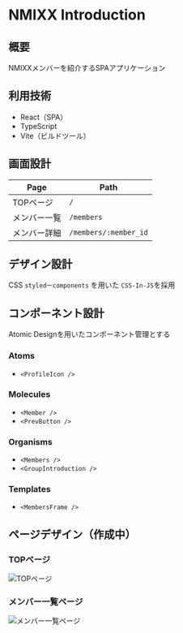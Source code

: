 # NMIXX Introduction

## 概要

NMIXXメンバーを紹介するSPAアプリケーション

## 利用技術

- React（SPA）
- TypeScript
- Vite（ビルドツール）

## 画面設計

| Page         | Path                  |
| ------------ | --------------------- |
| TOPページ    | `/`                   |
| メンバー一覧 | `/members`            |
| メンバー詳細 | `/members/:member_id` |

## デザイン設計

CSS
`styledーcomponents` を用いた `CSS-In-JS`を採用

## コンポーネント設計

Atomic Designを用いたコンポーネント管理とする

### Atoms

- `<ProfileIcon />`

### Molecules

- `<Member />`
- `<PrevButton />`

### Organisms

- `<Members />`
- `<GroupIntroduction />`

### Templates

- `<MembersFrame />`

## ページデザイン（作成中）

### TOPページ

![TOPページ](https://github.com/PenPeen/react_spa_nmixx_Introduction/blob/image/public/top_page.png?raw=true)

### メンバー一覧ページ

![メンバー一覧ページ](https://github.com/PenPeen/react_spa_nmixx_Introduction/blob/image/public/members_page.png?raw=true)
